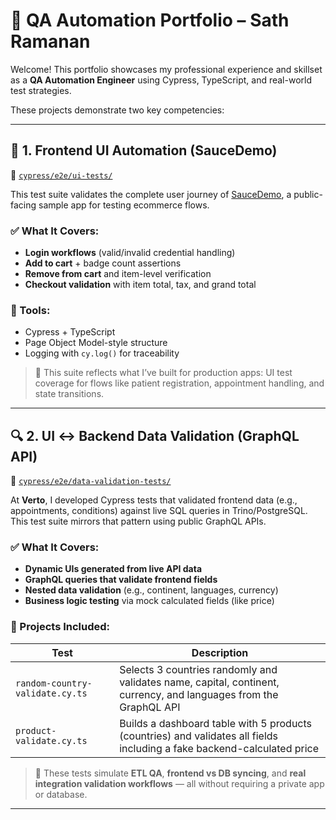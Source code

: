 # 🎯 QA Automation Portfolio – Sath Ramanan

Welcome! This portfolio showcases my professional experience and skillset as a **QA Automation Engineer** using Cypress, TypeScript, and real-world test strategies.

These projects demonstrate two key competencies:

---

## 🧪 1. Frontend UI Automation (SauceDemo)

📁 [`cypress/e2e/ui-tests/`](./cypress/e2e/ui-tests)

This test suite validates the complete user journey of [SauceDemo](https://www.saucedemo.com), a public-facing sample app for testing ecommerce flows.

### ✅ What It Covers:
- **Login workflows** (valid/invalid credential handling)
- **Add to cart** + badge count assertions
- **Remove from cart** and item-level verification
- **Checkout validation** with item total, tax, and grand total

### 🔧 Tools:
- Cypress + TypeScript
- Page Object Model-style structure
- Logging with `cy.log()` for traceability

> 💼 This suite reflects what I’ve built for production apps: UI test coverage for flows like patient registration, appointment handling, and state transitions.

---

## 🔍 2. UI ↔ Backend Data Validation (GraphQL API)

📁 [`cypress/e2e/data-validation-tests/`](./cypress/e2e/data-validation-tests)

At **Verto**, I developed Cypress tests that validated frontend data (e.g., appointments, conditions) against live SQL queries in Trino/PostgreSQL. This test suite mirrors that pattern using public GraphQL APIs.

### ✅ What It Covers:
- **Dynamic UIs generated from live API data**
- **GraphQL queries that validate frontend fields**
- **Nested data validation** (e.g., continent, languages, currency)
- **Business logic testing** via mock calculated fields (like price)

### 📄 Projects Included:
| Test | Description |
|------|-------------|
| `random-country-validate.cy.ts` | Selects 3 countries randomly and validates name, capital, continent, currency, and languages from the GraphQL API |
| `product-validate.cy.ts` | Builds a dashboard table with 5 products (countries) and validates all fields including a fake backend-calculated price |

> 🧠 These tests simulate **ETL QA**, **frontend vs DB syncing**, and **real integration validation workflows** — all without requiring a private app or database.

---
